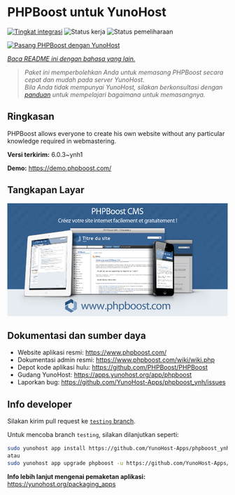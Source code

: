 <!--
N.B.: README ini dibuat secara otomatis oleh <https://github.com/YunoHost/apps/tree/master/tools/readme_generator>
Ini TIDAK boleh diedit dengan tangan.
-->

# PHPBoost untuk YunoHost

[![Tingkat integrasi](https://apps.yunohost.org/badge/integration/phpboost)](https://ci-apps.yunohost.org/ci/apps/phpboost/)
![Status kerja](https://apps.yunohost.org/badge/state/phpboost)
![Status pemeliharaan](https://apps.yunohost.org/badge/maintained/phpboost)

[![Pasang PHPBoost dengan YunoHost](https://install-app.yunohost.org/install-with-yunohost.svg)](https://install-app.yunohost.org/?app=phpboost)

*[Baca README ini dengan bahasa yang lain.](./ALL_README.md)*

> *Paket ini memperbolehkan Anda untuk memasang PHPBoost secara cepat dan mudah pada server YunoHost.*  
> *Bila Anda tidak mempunyai YunoHost, silakan berkonsultasi dengan [panduan](https://yunohost.org/install) untuk mempelajari bagaimana untuk memasangnya.*

## Ringkasan

PHPBoost allows everyone to create his own website without any particular knowledge required in webmastering.

**Versi terkirim:** 6.0.3~ynh1

**Demo:** <https://demo.phpboost.com/>

## Tangkapan Layar

![Tangkapan Layar pada PHPBoost](./doc/screenshots/screenshot.png)

## Dokumentasi dan sumber daya

- Website aplikasi resmi: <https://www.phpboost.com/>
- Dokumentasi admin resmi: <https://www.phpboost.com/wiki/wiki.php>
- Depot kode aplikasi hulu: <https://github.com/PHPBoost/PHPBoost>
- Gudang YunoHost: <https://apps.yunohost.org/app/phpboost>
- Laporkan bug: <https://github.com/YunoHost-Apps/phpboost_ynh/issues>

## Info developer

Silakan kirim pull request ke [`testing` branch](https://github.com/YunoHost-Apps/phpboost_ynh/tree/testing).

Untuk mencoba branch `testing`, silakan dilanjutkan seperti:

```bash
sudo yunohost app install https://github.com/YunoHost-Apps/phpboost_ynh/tree/testing --debug
atau
sudo yunohost app upgrade phpboost -u https://github.com/YunoHost-Apps/phpboost_ynh/tree/testing --debug
```

**Info lebih lanjut mengenai pemaketan aplikasi:** <https://yunohost.org/packaging_apps>
